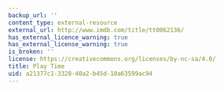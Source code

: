 ```yaml
---
backup_url: ''
content_type: external-resource
external_url: http://www.imdb.com/title/tt0062136/
has_external_licence_warning: true
has_external_license_warning: true
is_broken: ''
license: https://creativecommons.org/licenses/by-nc-sa/4.0/
title: Play Time
uid: a21377c1-3328-40a2-b45d-10a63599ac94
---
```

